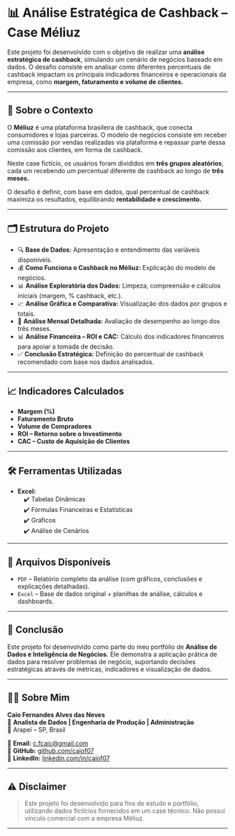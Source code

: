 # 📊 Análise Estratégica de Cashback – Case Méliuz

Este projeto foi desenvolvido com o objetivo de realizar uma **análise estratégica de cashback**, simulando um cenário de negócios baseado em dados. O desafio consiste em analisar como diferentes percentuais de cashback impactam os principais indicadores financeiros e operacionais da empresa, como **margem, faturamento e volume de clientes.**  

---

## 🏢 Sobre o Contexto  

O **Méliuz** é uma plataforma brasileira de cashback, que conecta consumidores e lojas parceiras. O modelo de negócios consiste em receber uma comissão por vendas realizadas via plataforma e repassar parte dessa comissão aos clientes, em forma de cashback.  

Neste case fictício, os usuários foram divididos em **três grupos aleatórios**, cada um recebendo um percentual diferente de cashback ao longo de **três meses.**  

O desafio é definir, com base em dados, qual percentual de cashback maximiza os resultados, equilibrando **rentabilidade e crescimento.**  

---

## 🗂️ Estrutura do Projeto  

- 🔍 **Base de Dados:** Apresentação e entendimento das variáveis disponíveis.  
- 💰 **Como Funciona o Cashback no Méliuz:** Explicação do modelo de negócios.  
- 📊 **Análise Exploratória dos Dados:** Limpeza, compreensão e cálculos iniciais (margem, % cashback, etc.).  
- 📈 **Análise Gráfica e Comparativa:** Visualização dos dados por grupos e totais.  
- 📆 **Análise Mensal Detalhada:** Avaliação de desempenho ao longo dos três meses.  
- 📊 **Análise Financeira – ROI e CAC:** Cálculo dos indicadores financeiros para apoiar a tomada de decisão.  
- ✅ **Conclusão Estratégica:** Definição do percentual de cashback recomendado com base nos dados analisados.  

---

## 📈 Indicadores Calculados  

- **Margem (%)**  
- **Faturamento Bruto**  
- **Volume de Compradores**  
- **ROI – Retorno sobre o Investimento**  
- **CAC – Custo de Aquisição de Clientes**  

---

## 🛠️ Ferramentas Utilizadas  

- **Excel:**  
 ✔️ Tabelas Dinâmicas  
 ✔️ Fórmulas Financeiras e Estatísticas  
 ✔️ Gráficos  
 ✔️ Análise de Cenários  

---

## 📑 Arquivos Disponíveis  

- `PDF` – Relatório completo da análise (com gráficos, conclusões e explicações detalhadas).  
- `Excel` – Base de dados original + planilhas de análise, cálculos e dashboards.  

---

## 🚀 Conclusão  

Este projeto foi desenvolvido como parte do meu portfólio de **Análise de Dados e Inteligência de Negócios.** Ele demonstra a aplicação prática de dados para resolver problemas de negócio, suportando decisões estratégicas através de métricas, indicadores e visualização de dados.  

---

## 🙋‍♂️ Sobre Mim  

**Caio Fernandes Alves das Neves**  
🎯 **Analista de Dados | Engenharia de Produção | Administração**  
📍 Arapeí – SP, Brasil  

📧 **Email:** c.fcaic@gmail.com  
🔗 **GitHub:** [github.com/caiof07](https://github.com/caiof07?tab=repositories)  
🔗 **LinkedIn:** [linkedin.com/in/caiof07](https://www.linkedin.com/in/caiof07)  

---

## ⚠️ Disclaimer  

> Este projeto foi desenvolvido para fins de estudo e portfólio, utilizando dados fictícios fornecidos em um case técnico. Não possui vínculo comercial com a empresa Méliuz.  

---

